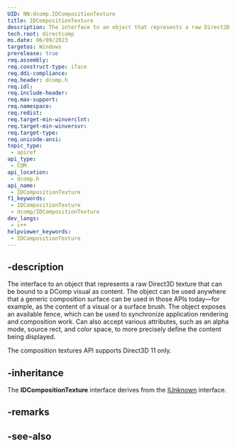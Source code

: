 ```yaml
---
UID: NN:dcomp.IDCompositionTexture
title: IDCompositionTexture
description: The interface to an object that represents a raw Direct3D texture that can be bound to a DComp visual as content.
tech.root: directcomp
ms.date: 06/09/2023
targetos: Windows
prerelease: true
req.assembly: 
req.construct-type: iface
req.ddi-compliance: 
req.header: dcomp.h
req.idl: 
req.include-header: 
req.max-support: 
req.namespace: 
req.redist: 
req.target-min-winverclnt: 
req.target-min-winversvr: 
req.target-type: 
req.unicode-ansi: 
topic_type:
 - apiref
api_type:
 - COM
api_location:
 - dcomp.h
api_name:
 - IDCompositionTexture
f1_keywords:
 - IDCompositionTexture
 - dcomp/IDCompositionTexture
dev_langs:
 - c++
helpviewer_keywords:
 - IDCompositionTexture
---
```


## -description

The interface to an object that represents a raw Direct3D texture that can be bound to a DComp visual as content. The object can be used anywhere that a generic composition surface can be used in those APIs today&mdash;for example, as the content of a visual or a surface brush. The object exposes an available fence, which can be used to synchronize application rendering and composition work. Can also accept various attributes, such as an alpha mode, source rect, and color space, to more precisely define the content being displayed.

The composition textures API supports Direct3D 11 only.

## -inheritance

The **IDCompositionTexture** interface derives from the [IUnknown](/windows/win32/api/unknwn/nn-unknwn-iunknown) interface.

## -remarks

## -see-also
